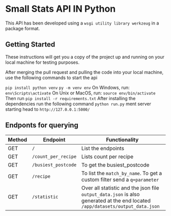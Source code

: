 # Small Stats API IN Python
This API has been developed using a `wsgi utility library werkzeug`  in a package format.

## Getting Started
These instructions will get you a copy of the project up and running on your local machine for testing purposes.

After merging the pull request and pulling the code into your local machine, use the following commands to start the api

```pip install python venv```
```py -m venv env```
On Windows, run: ```env\Scripts\activate```
On Unix or MacOS, run: ```source env/bin/activate```
Then run ```pip install -r requirements.txt```
After installing the dependencies run the following command ```python run.py```
ment server starting head to ```http://127.0.0.1:5000/```

## Endponts for querying
Method | Endpoint | Functionality
--- | --- | ---
GET | `/` | List the endpoints
GET | `/count_per_recipe` | Lists count per recipe
GET | `/busiest_postcode` | To get the busiest_postcode
GET | `/recipe` | To list the `match_by_name`. To get a custom filter send a `q=parameter`
GET | `/statistic` | Over all statistic and the json file `output_data.json` is also generated at the end located `/app/datasets/output_data.json`
